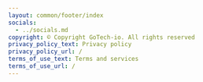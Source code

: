 ```yaml
---
layout: common/footer/index
socials:
  - ../socials.md
copyright: © Copyright GoTech-io. All rights reserved
privacy_policy_text: Privacy policy
privacy_policy_url: /
terms_of_use_text: Terms and services
terms_of_use_url: /
---
```

